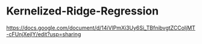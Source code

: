 # Kernelized-Ridge-Regression
https://docs.google.com/document/d/14iVlPmXi3Uy6Si_TBfnibvgtZCCoIjMT-cFUnjXejlY/edit?usp=sharing
